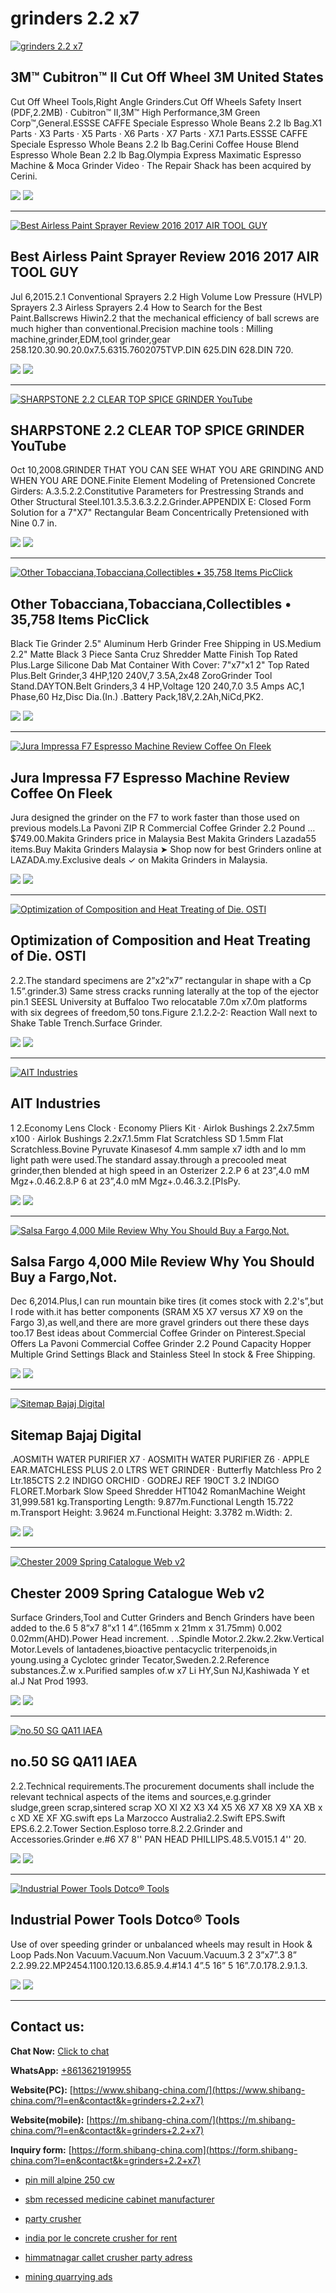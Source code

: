 # grinders 2.2 x7

<a href="https://swt.shibang-china.com/?l=en&img&k=grinders+2.2+x7" target="_blank">![grinders 2.2 x7](http://static.shibang-china.com/all-800x300/865.jpg)</a>

## 3M™ Cubitron™ II Cut Off Wheel 3M United States
Cut Off Wheel Tools,Right Angle Grinders.Cut Off Wheels Safety Insert (PDF,2.2MB) · Cubitron™ II,3M™ High Performance,3M Green Corp™,General.ESSSE CAFFE Speciale Espresso Whole Beans 2.2 lb Bag.X1 Parts · X3 Parts · X5 Parts · X6 Parts · X7 Parts · X7.1 Parts.ESSSE CAFFE Speciale Espresso Whole Beans 2.2 lb Bag.Cerini Coffee House Blend Espresso Whole Bean 2.2 lb Bag.Olympia Express Maximatic Espresso Machine & Moca Grinder Video · The Repair Shack has been acquired by Cerini.


<a href="https://whatsapp.shibangsoft.com/WhatsApp.php" target="_blank" title="WhatsApp">![](http://static.shibang-china.com/icon/whatsapp.png)</a> <a href="https://swt.shibang-china.com/?l=en&icon&k=grinders+2.2+x7" target="_blank">![](http://static.shibang-china.com/icon/chat-en.png)</a>

---

<a href="https://swt.shibang-china.com/?l=en&img&k=grinders+2.2+x7" target="_blank">![Best Airless Paint Sprayer Review 2016 2017 AIR TOOL GUY](http://static.shibang-china.com/all-800x300/468.jpg)</a>

## Best Airless Paint Sprayer Review 2016 2017 AIR TOOL GUY
Jul 6,2015.2.1 Conventional Sprayers 2.2 High Volume Low Pressure (HVLP) Sprayers 2.3 Airless Sprayers 2.4 How to Search for the Best Paint.Ballscrews Hiwin2.2 that the mechanical efficiency of ball screws are much higher than conventional.Precision machine tools : Milling machine,grinder,EDM,tool grinder,gear 258.120.30.90.20.0x7.5.6315.7602075TVP.DIN 625.DIN 628.DIN 720.


<a href="https://whatsapp.shibangsoft.com/WhatsApp.php" target="_blank" title="WhatsApp">![](http://static.shibang-china.com/icon/whatsapp.png)</a> <a href="https://swt.shibang-china.com/?l=en&icon&k=grinders+2.2+x7" target="_blank">![](http://static.shibang-china.com/icon/chat-en.png)</a>

---

<a href="https://swt.shibang-china.com/?l=en&img&k=grinders+2.2+x7" target="_blank">![SHARPSTONE 2.2 CLEAR TOP SPICE GRINDER YouTube](http://static.shibang-china.com/all-800x300/629.jpg)</a>

## SHARPSTONE 2.2 CLEAR TOP SPICE GRINDER YouTube
Oct 10,2008.GRINDER THAT YOU CAN SEE WHAT YOU ARE GRINDING AND WHEN YOU ARE DONE.Finite Element Modeling of Pretensioned Concrete Girders: A.3.5.2.2.Constitutive Parameters for Prestressing Strands and Other Structural Steel.101.3.5.3.6.3.2.2.Grinder.APPENDIX E: Closed Form Solution for a 7"X7" Rectangular Beam Concentrically Pretensioned with Nine 0.7 in.


<a href="https://whatsapp.shibangsoft.com/WhatsApp.php" target="_blank" title="WhatsApp">![](http://static.shibang-china.com/icon/whatsapp.png)</a> <a href="https://swt.shibang-china.com/?l=en&icon&k=grinders+2.2+x7" target="_blank">![](http://static.shibang-china.com/icon/chat-en.png)</a>

---

<a href="https://swt.shibang-china.com/?l=en&img&k=grinders+2.2+x7" target="_blank">![Other Tobacciana,Tobacciana,Collectibles • 35,758 Items PicClick](http://static.shibang-china.com/all-800x300/819.jpg)</a>

## Other Tobacciana,Tobacciana,Collectibles • 35,758 Items PicClick
Black Tie Grinder 2.5" Aluminum Herb Grinder Free Shipping in US.Medium 2.2" Matte Black 3 Piece Santa Cruz Shredder Matte Finish Top Rated Plus.Large Silicone Dab Mat Container With Cover: 7"x7"x1 2" Top Rated Plus.Belt Grinder,3 4HP,120 240V,7 3.5A,2x48 ZoroGrinder Tool Stand.DAYTON.Belt Grinders,3 4 HP,Voltage 120 240,7.0 3.5 Amps AC,1 Phase,60 Hz,Disc Dia.(In.) .Battery Pack,18V,2.2Ah,NiCd,PK2.


<a href="https://whatsapp.shibangsoft.com/WhatsApp.php" target="_blank" title="WhatsApp">![](http://static.shibang-china.com/icon/whatsapp.png)</a> <a href="https://swt.shibang-china.com/?l=en&icon&k=grinders+2.2+x7" target="_blank">![](http://static.shibang-china.com/icon/chat-en.png)</a>

---

<a href="https://swt.shibang-china.com/?l=en&img&k=grinders+2.2+x7" target="_blank">![Jura Impressa F7 Espresso Machine Review Coffee On Fleek](http://static.shibang-china.com/all-800x300/1312.jpg)</a>

## Jura Impressa F7 Espresso Machine Review Coffee On Fleek
Jura designed the grinder on the F7 to work faster than those used on previous models.La Pavoni ZIP R Commercial Coffee Grinder 2.2 Pound … $749.00.Makita Grinders price in Malaysia Best Makita Grinders Lazada55 items.Buy Makita Grinders Malaysia ➤ Shop now for best Grinders online at LAZADA.my.Exclusive deals ✓ on Makita Grinders in Malaysia.


<a href="https://whatsapp.shibangsoft.com/WhatsApp.php" target="_blank" title="WhatsApp">![](http://static.shibang-china.com/icon/whatsapp.png)</a> <a href="https://swt.shibang-china.com/?l=en&icon&k=grinders+2.2+x7" target="_blank">![](http://static.shibang-china.com/icon/chat-en.png)</a>

---

<a href="https://swt.shibang-china.com/?l=en&img&k=grinders+2.2+x7" target="_blank">![Optimization of Composition and Heat Treating of Die. OSTI](http://static.shibang-china.com/all-800x300/916.jpg)</a>

## Optimization of Composition and Heat Treating of Die. OSTI
2.2.The standard specimens are 2”x2”x7” rectangular in shape with a Cp 1.5”.grinder.3) Same stress cracks running laterally at the top of the ejector pin.1 SEESL University at Buffaloo Two relocatable 7.0m x7.0m platforms with six degrees of freedom,50 tons.Figure 2.1.2.2‑2: Reaction Wall next to Shake Table Trench.Surface Grinder.


<a href="https://whatsapp.shibangsoft.com/WhatsApp.php" target="_blank" title="WhatsApp">![](http://static.shibang-china.com/icon/whatsapp.png)</a> <a href="https://swt.shibang-china.com/?l=en&icon&k=grinders+2.2+x7" target="_blank">![](http://static.shibang-china.com/icon/chat-en.png)</a>

---

<a href="https://swt.shibang-china.com/?l=en&img&k=grinders+2.2+x7" target="_blank">![AIT Industries](http://static.shibang-china.com/all-800x300/1399.jpg)</a>

## AIT Industries
1 2.Economy Lens Clock · Economy Pliers Kit · Airlok Bushings 2.2x7.5mm x100 · Airlok Bushings 2.2x7.1.5mm Flat Scratchless SD 1.5mm Flat Scratchless.Bovine Pyruvate Kinasesof 4.mm sample x7 idth and lo mm light path were used.The standard assay.through a precooled meat grinder,then blended at high speed in an Osterizer 2.2.P 6 at 23”,4.0 mM Mgz+.0.46.2.8.P 6 at 23”,4.0 mM Mgz+.0.46.3.2.[PIsPy.


<a href="https://whatsapp.shibangsoft.com/WhatsApp.php" target="_blank" title="WhatsApp">![](http://static.shibang-china.com/icon/whatsapp.png)</a> <a href="https://swt.shibang-china.com/?l=en&icon&k=grinders+2.2+x7" target="_blank">![](http://static.shibang-china.com/icon/chat-en.png)</a>

---

<a href="https://swt.shibang-china.com/?l=en&img&k=grinders+2.2+x7" target="_blank">![Salsa Fargo 4,000 Mile Review Why You Should Buy a Fargo,Not.](http://static.shibang-china.com/all-800x300/244.jpg)</a>

## Salsa Fargo 4,000 Mile Review Why You Should Buy a Fargo,Not.
Dec 6,2014.Plus,I can run mountain bike tires (it comes stock with 2.2's”,but I rode with.it has better components (SRAM X5 X7 versus X7 X9 on the Fargo 3),as well,and there are more gravel grinders out there these days too.17 Best ideas about Commercial Coffee Grinder on Pinterest.Special Offers La Pavoni Commercial Coffee Grinder 2.2 Pound Capacity Hopper Multiple Grind Settings Black and Stainless Steel In stock & Free Shipping.


<a href="https://whatsapp.shibangsoft.com/WhatsApp.php" target="_blank" title="WhatsApp">![](http://static.shibang-china.com/icon/whatsapp.png)</a> <a href="https://swt.shibang-china.com/?l=en&icon&k=grinders+2.2+x7" target="_blank">![](http://static.shibang-china.com/icon/chat-en.png)</a>

---

<a href="https://swt.shibang-china.com/?l=en&img&k=grinders+2.2+x7" target="_blank">![Sitemap Bajaj Digital](http://static.shibang-china.com/all-800x300/106.jpg)</a>

## Sitemap Bajaj Digital
.AOSMITH WATER PURIFIER X7 · AOSMITH WATER PURIFIER Z6 · APPLE EAR.MATCHLESS PLUS 2.0 LTRS WET GRINDER · Butterfly Matchless Pro 2 Ltr.185CTS 2.2 INDIGO ORCHID · GODREJ REF 190CT 3.2 INDIGO FLORET.Morbark Slow Speed Shredder HT1042 RomanMachine Weight 31,999.581 kg.Transporting Length: 9.877m.Functional Length 15.722 m.Transport Height: 3.9624 m.Functional Height: 3.3782 m.Width: 2.


<a href="https://whatsapp.shibangsoft.com/WhatsApp.php" target="_blank" title="WhatsApp">![](http://static.shibang-china.com/icon/whatsapp.png)</a> <a href="https://swt.shibang-china.com/?l=en&icon&k=grinders+2.2+x7" target="_blank">![](http://static.shibang-china.com/icon/chat-en.png)</a>

---

<a href="https://swt.shibang-china.com/?l=en&img&k=grinders+2.2+x7" target="_blank">![Chester 2009 Spring Catalogue Web v2](http://static.shibang-china.com/all-800x300/8.jpg)</a>

## Chester 2009 Spring Catalogue Web v2
Surface Grinders,Tool and Cutter Grinders and Bench Grinders have been added to the.6 5 8”x7 8”x1 1 4”.(165mm x 21mm x 31.75mm) 0.002 0.02mm(AHD).Power Head increment. . .Spindle Motor.2.2kw.2.2kw.Vertical Motor.Levels of lantadenes,bioactive pentacyclic triterpenoids,in young.using a Cyclotec grinder Tecator,Sweden.2.2.Reference substances.Ž.w x.Purified samples of.w x7 Li HY,Sun NJ,Kashiwada Y et al.J Nat Prod 1993.


<a href="https://whatsapp.shibangsoft.com/WhatsApp.php" target="_blank" title="WhatsApp">![](http://static.shibang-china.com/icon/whatsapp.png)</a> <a href="https://swt.shibang-china.com/?l=en&icon&k=grinders+2.2+x7" target="_blank">![](http://static.shibang-china.com/icon/chat-en.png)</a>

---

<a href="https://swt.shibang-china.com/?l=en&img&k=grinders+2.2+x7" target="_blank">![no.50 SG QA11 IAEA](http://static.shibang-china.com/all-800x300/1258.jpg)</a>

## no.50 SG QA11 IAEA
2.2.Technical requirements.The procurement documents shall include the relevant technical aspects of the items and sources,e.g.grinder sludge,green scrap,sintered scrap XO XI X2 X3 X4 X5 X6 X7 X8 X9 XA XB x c XD XE XF XG.swift eps La Marzocco Australia2.2.Swift EPS.Swift EPS.6.2.2.Tower Section.Esploso torre.8.2.2.Grinder and Accessories.Grinder e.#6 X7 8'' PAN HEAD PHILLIPS.48.5.V015.1 4'' 20.


<a href="https://whatsapp.shibangsoft.com/WhatsApp.php" target="_blank" title="WhatsApp">![](http://static.shibang-china.com/icon/whatsapp.png)</a> <a href="https://swt.shibang-china.com/?l=en&icon&k=grinders+2.2+x7" target="_blank">![](http://static.shibang-china.com/icon/chat-en.png)</a>

---

<a href="https://swt.shibang-china.com/?l=en&img&k=grinders+2.2+x7" target="_blank">![Industrial Power Tools Dotco® Tools](http://static.shibang-china.com/all-800x300/1272.jpg)</a>

## Industrial Power Tools Dotco® Tools
Use of over speeding grinder or unbalanced wheels may result in Hook & Loop Pads.Non Vacuum.Vacuum.Non Vacuum.Vacuum.3 2 3”x7”.3 8” 2.2.99.22.MP2454.1100.120.13.6.85.9.4.#14.1 4”.5 16” 5 16”.7.0.178.2.9.1.3.

<a href="https://whatsapp.shibangsoft.com/WhatsApp.php" target="_blank" title="WhatsApp">![](http://static.shibang-china.com/icon/whatsapp.png)</a> <a href="https://swt.shibang-china.com/?l=en&icon&k=grinders+2.2+x7" target="_blank">![](http://static.shibang-china.com/icon/chat-en.png)</a>

---
## Contact us:

**Chat Now:** [Click to chat](https://swt.shibang-china.com?l=en&contact&k=grinders+2.2+x7)

**WhatsApp:**  [+8613621919955](https://whatsapp.shibangsoft.com/WhatsApp.php)

**Website(PC):** [https://www.shibang-china.com/](https://www.shibang-china.com/?l=en&contact&k=grinders+2.2+x7)

**Website(mobile):** [https://m.shibang-china.com/](https://m.shibang-china.com/?l=en&contact&k=grinders+2.2+x7)

**Inquiry form:** [https://form.shibang-china.com](https://form.shibang-china.com?l=en&contact&k=grinders+2.2+x7)

* [pin mill alpine 250 cw](../121/pin%20mill%20alpine%20250%20cw.md)

* [sbm recessed medicine cabinet manufacturer](../122/sbm%20recessed%20medicine%20cabinet%20manufacturer.md)

* [party crusher](../121/party%20crusher.md)

* [india por le concrete crusher for rent](../115/india%20por%20le%20concrete%20crusher%20for%20rent.md)

* [himmatnagar callet crusher party adress](../119/himmatnagar%20callet%20crusher%20party%20adress.md)

* [mining quarrying ads](../119/mining%20quarrying%20ads.md)